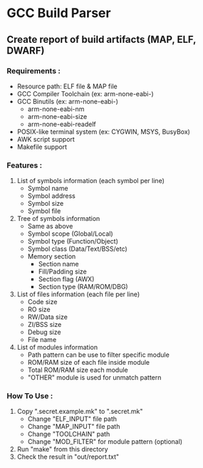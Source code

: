 # GCC Build Parser
## Create report of build artifacts (MAP, ELF, DWARF)

### Requirements :
- Resource path: ELF file & MAP file
- GCC Compiler Toolchain (ex: arm-none-eabi-)
- GCC Binutils (ex: arm-none-eabi-)
  - arm-none-eabi-nm
  - arm-none-eabi-size
  - arm-none-eabi-readelf
- POSIX-like terminal system (ex: CYGWIN, MSYS, BusyBox)
- AWK script support
- Makefile support

### Features :
1. List of symbols information (each symbol per line)
    - Symbol name
    - Symbol address
    - Symbol size
    - Symbol file
2. Tree of symbols information
    - Same as above
    - Symbol scope (Global/Local)
    - Symbol type (Function/Object)
    - Symbol class (Data/Text/BSS/etc)
    - Memory section
        - Section name
        - Fill/Padding size
        - Section flag (AWX)
        - Section type (RAM/ROM/DBG)
3. List of files information (each file per line)
    - Code size
    - RO size
    - RW/Data size
    - ZI/BSS  size
    - Debug size
    - File name
4. List of modules information
    - Path pattern can be use to filter specific module
    - ROM/RAM size of each file inside module
    - Total ROM/RAM size each module
    - "OTHER" module is used for unmatch pattern

### How To Use :
1. Copy ".secret.example.mk" to ".secret.mk"
    - Change "ELF_INPUT" file path
    - Change "MAP_INPUT" file path
    - Change "TOOLCHAIN" path
    - Change "MOD_FILTER" for module pattern (optional)
2. Run "make" from this directory
3. Check the result in "out/report.txt"